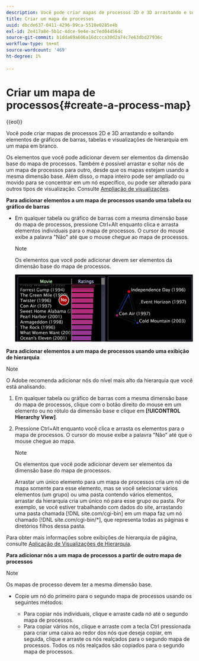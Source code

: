 ```yaml
---
description: Você pode criar mapas de processos 2D e 3D arrastando e soltando elementos de gráficos de barras, tabelas e visualizações de hierarquia em um mapa em branco.
title: Criar um mapa de processos
uuid: dbcde637-0411-4296-99ca-5510e0285e4b
exl-id: 2e417a8e-5b1c-4dce-9e4e-ac7ed044564c
source-git-commit: b1dda69a606a16dccca30d2a74c7e63dbd27936c
workflow-type: tm+mt
source-wordcount: '469'
ht-degree: 1%

---
```


# Criar um mapa de processos{#create-a-process-map}

{{eol}}

Você pode criar mapas de processos 2D e 3D arrastando e soltando elementos de gráficos de barras, tabelas e visualizações de hierarquia em um mapa em branco.

Os elementos que você pode adicionar devem ser elementos da dimensão base do mapa de processos. Também é possível arrastar e soltar nós de um mapa de processos para outro, desde que os mapas estejam usando a mesma dimensão base. Além disso, o mapa inteiro pode ser ampliado ou movido para se concentrar em um nó específico, ou pode ser alterado para outros tipos de visualização. Consulte [Ampliação de visualizações](../../../../home/c-get-started/c-vis/c-zoom-vis.md#concept-7e33670bb5344f78a316f1a84cc20530).

**Para adicionar elementos a um mapa de processos usando uma tabela ou gráfico de barras**

* Em qualquer tabela ou gráfico de barras com a mesma dimensão base do mapa de processos, pressione Ctrl+Alt enquanto clica e arrasta elementos individuais para o mapa de processos. O cursor do mouse exibe a palavra &quot;Não&quot; até que o mouse chegue ao mapa de processos.

   >[!NOTE]
   >
   >Os elementos que você pode adicionar devem ser elementos da dimensão base do mapa de processos.

   ![](assets/vis_2DProcessMap_addPages.png)

**Para adicionar elementos a um mapa de processos usando uma exibição de hierarquia**

>[!NOTE]
>
>O Adobe recomenda adicionar nós do nível mais alto da hierarquia que você está analisando.

1. Em qualquer tabela ou gráfico de barras com a mesma dimensão base do mapa de processos, clique com o botão direito do mouse em um elemento ou no rótulo da dimensão base e clique em **[!UICONTROL Hierarchy View]**.
1. Pressione Ctrl+Alt enquanto você clica e arrasta os elementos para o mapa de processos. O cursor do mouse exibe a palavra &quot;Não&quot; até que o mouse chegue ao mapa.

   >[!NOTE]
   >
   >Os elementos que você pode adicionar devem ser elementos da dimensão base do mapa de processos.

   Arrastar um único elemento para um mapa de processos cria um nó de mapa somente para esse elemento, mas se você selecionar vários elementos (um grupo) ou uma pasta contendo vários elementos, arrastar da hierarquia cria um único nó para esse grupo ou pasta. Por exemplo, se você estiver trabalhando com dados do site, arrastando uma pasta chamada [!DNL site.com/cgi-bin] em um mapa faz um nó chamado [!DNL site.com/cgi-bin/*], que representa todas as páginas e diretórios filhos dessa pasta.

Para obter mais informações sobre exibições de hierarquia de página, consulte [Aplicação de Visualizações de Hierarquia](../../../../home/c-get-started/c-analysis-vis/c-tables/c-hier-vews.md#concept-b461183424a841eb94f8143a0eaf9bff).

**Para adicionar nós a um mapa de processos a partir de outro mapa de processos**

>[!NOTE]
>
>Os mapas de processo devem ter a mesma dimensão base.

* Copie um nó do primeiro para o segundo mapa de processos usando os seguintes métodos:

   * Para copiar nós individuais, clique e arraste cada nó até o segundo mapa de processos.
   * Para copiar vários nós, clique e arraste com a tecla Ctrl pressionada para criar uma caixa ao redor dos nós que deseja copiar, em seguida, clique e arraste os nós realçados para o segundo mapa de processos. Todos os nós realçados são copiados para o segundo mapa de processos.
